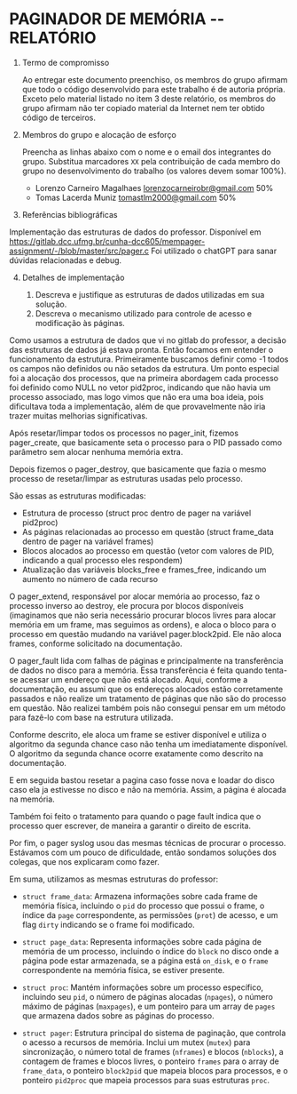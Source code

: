 <!-- LTeX: language=pt-BR -->

# PAGINADOR DE MEMÓRIA -- RELATÓRIO

1. Termo de compromisso

    Ao entregar este documento preenchiso, os membros do grupo afirmam que todo o código desenvolvido para este trabalho é de autoria própria. Exceto pelo material listado no item 3 deste relatório, os membros do grupo afirmam não ter copiado material da Internet nem ter obtido código de terceiros.

2. Membros do grupo e alocação de esforço

    Preencha as linhas abaixo com o nome e o email dos integrantes do grupo.  Substitua marcadores `XX` pela contribuição de cada membro do grupo no desenvolvimento do trabalho (os valores devem somar 100%).

    * Lorenzo Carneiro Magalhaes <lorenzocarneirobr@gmail.com> 50%
    * Tomas Lacerda Muniz <tomastlm2000@gmail.com> 50%

3. Referências bibliográficas

Implementação das estruturas de dados do professor. Disponível em https://gitlab.dcc.ufmg.br/cunha-dcc605/mempager-assignment/-/blob/master/src/pager.c
Foi utilizado o chatGPT para sanar dúvidas relacionadas e debug.

4. Detalhes de implementação

    1. Descreva e justifique as estruturas de dados utilizadas em sua solução.
    2. Descreva o mecanismo utilizado para controle de acesso e modificação às páginas.

Como usamos a estrutura de dados que vi no gitlab do professor, a decisão das estruturas de dados já estava pronta. Então focamos em entender o funcionamento da estrutura. Primeiramente buscamos definir como -1 todos os campos não definidos ou não setados da estrutura. Um ponto especial foi a alocação dos processos, que na primeira abordagem cada processo foi definido como NULL no vetor pid2proc, indicando que não havia um processo associado, mas logo vimos que não era uma boa ideia, pois dificultava toda a implementação, além de que provavelmente não iria trazer muitas melhorias significativas.

Após resetar/limpar todos os processos no pager_init, fizemos pager_create, que basicamente seta o processo para o PID passado como parâmetro sem alocar nenhuma memória extra.

Depois fizemos o pager_destroy, que basicamente que fazia o mesmo processo de resetar/limpar as estruturas usadas pelo processo.

São essas as estruturas modificadas:
- Estrutura de processo (struct proc dentro de pager na variável pid2proc)
- As páginas relacionadas ao processo em questão (struct frame_data dentro de pager na variável frames)
- Blocos alocados ao processo em questão (vetor com valores de PID, indicando a qual processo eles respondem)
- Atualização das variáveis blocks_free e frames_free, indicando um aumento no número de cada recurso

O pager_extend, responsável por alocar memória ao processo, faz o processo inverso ao destroy, ele procura por blocos disponíveis (imaginamos que não seria necessário procurar blocos livres para alocar memória em um frame, mas seguimos as ordens), e aloca o bloco para o processo em questão mudando na variável pager.block2pid. Ele não aloca frames, conforme solicitado na documentação.

O pager_fault lida com falhas de páginas e principalmente na transferência de dados no disco para a memória. Essa transferência é feita quando tenta-se acessar um endereço que não está alocado. Aqui, conforme a documentação, eu assumi que os endereços alocados estão corretamente passados e não realize um tratamento de páginas que não são do processo em questão. Não realizei também pois não consegui pensar em um método para fazê-lo com base na estrutura utilizada.

Conforme descrito, ele aloca um frame se estiver disponível e utiliza o algoritmo da segunda chance caso não tenha um imediatamente disponível. O algoritmo da segunda chance ocorre exatamente como descrito na documentação.

E em seguida bastou resetar a pagina caso fosse nova e loadar do disco caso ela ja estivesse no disco e não na memória. Assim, a página é alocada na memória.

Também foi feito o tratamento para quando o page fault indica que o processo quer escrever, de maneira a garantir o direito de escrita.

Por fim, o pager syslog usou das mesmas técnicas de procurar o processo. Estávamos com um pouco de dificuldade, então sondamos soluções dos colegas, que nos explicaram como fazer.

Em suma, utilizamos as mesmas estruturas do professor:

- `struct frame_data`: Armazena informações sobre cada frame de memória física, incluindo o `pid` do processo que possui o frame, o índice da `page` correspondente, as permissões (`prot`) de acesso, e um flag `dirty` indicando se o frame foi modificado.

- `struct page_data`: Representa informações sobre cada página de memória de um processo, incluindo o índice do `block` no disco onde a página pode estar armazenada, se a página está `on_disk`, e o `frame` correspondente na memória física, se estiver presente.

- `struct proc`: Mantém informações sobre um processo específico, incluindo seu `pid`, o número de páginas alocadas (`npages`), o número máximo de páginas (`maxpages`), e um ponteiro para um array de `pages` que armazena dados sobre as páginas do processo.

- `struct pager`: Estrutura principal do sistema de paginação, que controla o acesso a recursos de memória. Inclui um mutex (`mutex`) para sincronização, o número total de frames (`nframes`) e blocos (`nblocks`), a contagem de frames e blocos livres, o ponteiro `frames` para o array de `frame_data`, o ponteiro `block2pid` que mapeia blocos para processos, e o ponteiro `pid2proc` que mapeia processos para suas estruturas `proc`.